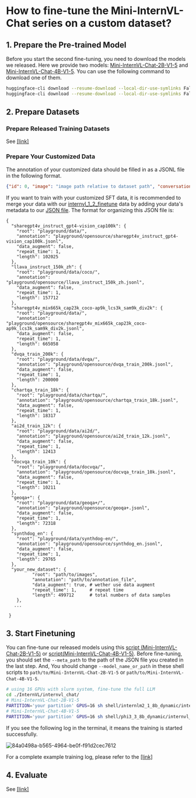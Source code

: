 # How to fine-tune the Mini-InternVL-Chat series on a custom dataset?

## 1. Prepare the Pre-trained Model

Before you start the second fine-tuning, you need to download the models we released. Here we provide two models:
[Mini-InternVL-Chat-2B-V1-5](https://huggingface.co/OpenGVLab/Mini-InternVL-Chat-2B-V1-5) and [Mini-InternVL-Chat-4B-V1-5](https://huggingface.co/OpenGVLab/Mini-InternVL-Chat-4B-V1-5).
You can use the following command to download one of them.

```bash
huggingface-cli download --resume-download --local-dir-use-symlinks False OpenGVLab/Mini-InternVL-Chat-2B-V1-5 --local-dir path/to/Mini-InternVL-Chat-2B-V1-5
huggingface-cli download --resume-download --local-dir-use-symlinks False OpenGVLab/Mini-InternVL-Chat-4B-V1-5 --local-dir path/to/Mini-InternVL-Chat-4B-V1-5
```

## 2. Prepare Datasets

### Prepare Released Training Datasets

See [\[link\]](https://github.com/OpenGVLab/InternVL/tree/main/internvl_chat#prepare-training-datasets)

### Prepare Your Customized Data

The annotation of your customized data should be filled in as a JSONL file in the following format.

```json
{"id": 0, "image": "image path relative to dataset path", "conversations": [{"from": "human", "value": "<image>\nyour question"}, {"from": "gpt", "value": "response"}]}
```

If you want to train with your customized SFT data,  it is recommended to merge your data with our [internvl_1_2_finetune](../internvl_chat/shell/data/internvl_1_2_finetune.json) data by adding your data's metadata to our [JSON file](../internvl_chat/shell/data/internvl_1_2_finetune.json).
The format for organizing this JSON file is:

```
{
  "sharegpt4v_instruct_gpt4-vision_cap100k": {
    "root": "playground/data/",
    "annotation": "playground/opensource/sharegpt4v_instruct_gpt4-vision_cap100k.jsonl",
    "data_augment": false,
    "repeat_time": 1,
    "length": 102025
  },
  "llava_instruct_150k_zh": {
    "root": "playground/data/coco/",
    "annotation": "playground/opensource/llava_instruct_150k_zh.jsonl",
    "data_augment": false,
    "repeat_time": 1,
    "length": 157712
  },
  "sharegpt4v_mix665k_cap23k_coco-ap9k_lcs3k_sam9k_div2k": {
    "root": "playground/data/",
    "annotation": "playground/opensource/sharegpt4v_mix665k_cap23k_coco-ap9k_lcs3k_sam9k_div2k.jsonl",
    "data_augment": false,
    "repeat_time": 1,
    "length": 665058
  },
  "dvqa_train_200k": {
    "root": "playground/data/dvqa/",
    "annotation": "playground/opensource/dvqa_train_200k.jsonl",
    "data_augment": false,
    "repeat_time": 1,
    "length": 200000
  },
  "chartqa_train_18k": {
    "root": "playground/data/chartqa/",
    "annotation": "playground/opensource/chartqa_train_18k.jsonl",
    "data_augment": false,
    "repeat_time": 1,
    "length": 18317
  },
  "ai2d_train_12k": {
    "root": "playground/data/ai2d/",
    "annotation": "playground/opensource/ai2d_train_12k.jsonl",
    "data_augment": false,
    "repeat_time": 1,
    "length": 12413
  },
  "docvqa_train_10k": {
    "root": "playground/data/docvqa/",
    "annotation": "playground/opensource/docvqa_train_10k.jsonl",
    "data_augment": false,
    "repeat_time": 1,
    "length": 10211
  },
  "geoqa+": {
    "root": "playground/data/geoqa+/",
    "annotation": "playground/opensource/geoqa+.jsonl",
    "data_augment": false,
    "repeat_time": 1,
    "length": 72318
  },
  "synthdog_en": {
    "root": "playground/data/synthdog-en/",
    "annotation": "playground/opensource/synthdog_en.jsonl",
    "data_augment": false,
    "repeat_time": 1,
    "length": 29765
  },
  "your_new_dataset": {
          "root": "path/to/images",
          "annotation": "path/to/annotation_file",
          "data_augment": true, # wether use data augment
          "repeat_time": 1,     # repeat time
          "length": 499712      # total numbers of data samples
    },
   ...

 }
```

## 3. Start Finetuning

You can fine-tune our released models using this [script (Mini-InternVL-Chat-2B-V1-5)](https://github.com/OpenGVLab/InternVL/blob/main/internvl_chat/shell/internlm2_1_8b_dynamic/internvl_chat_v1_5_internlm2_1_8b_dynamic_res_finetune.sh) or [script(Mini-InternVL-Chat-4B-V1-5)](https://github.com/OpenGVLab/InternVL/blob/main/internvl_chat/shell/phi3_3_8b_dynamic/internvl_chat_v1_5_phi3_3_8b_dynamic_res_finetune.sh).
Before fine-tuning, you should set the `--meta_path` to the path of the JSON file you created in the last step. And, You should change `--model_name_or_path` in these shell scripts to `path/to/Mini-InternVL-Chat-2B-V1-5`  or `path/to/Mini-InternVL-Chat-4B-V1-5`.

```bash
# using 16 GPUs with slurm system, fine-tune the full LLM
cd ./InternVL/internvl_chat/
# Mini-InternVL-Chat-2B-V1-5
PARTITION='your partition' GPUS=16 sh shell/internlm2_1_8b_dynamic/internvl_chat_v1_5_internlm2_1_8b_dynamic_res_finetune.sh
# Mini-InternVL-Chat-4B-V1-5
PARTITION='your partition' GPUS=16 sh shell/phi3_3_8b_dynamic/internvl_chat_v1_5_phi3_3_8b_dynamic_res_finetune.sh
```

If you see the following log in the terminal, it means the training is started successfully.

![84a0498a-b565-4964-be0f-f91d2cec7612](https://github.com/G-z-w/InternVL/assets/95175307/d66a2c40-be4c-42c8-babf-052621d2995e)

For a complete example training log, please refer to the [\[link\]](./training_log.txt)

## 4. Evaluate

See [\[link\]](https://github.com/OpenGVLab/InternVL/blob/main/document/how_to_evaluate_internvl_chat_v1_5.md)
